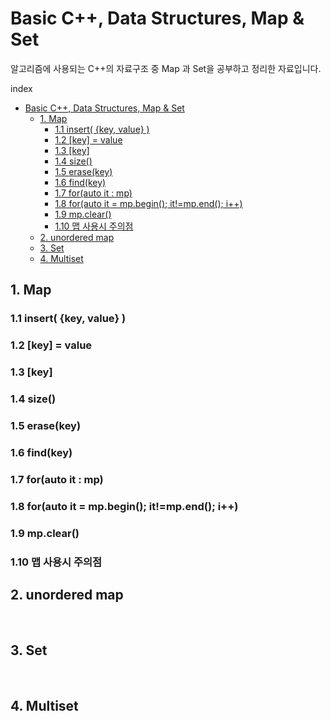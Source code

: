 # Basic C++, Data Structures, Map & Set

   
알고리즘에 사용되는 C++의 자료구조 중 Map 과 Set을 공부하고 정리한 자료입니다.
   

index
- [Basic C++, Data Structures, Map \& Set](#basic-c-data-structures-map--set)
  - [1. Map](#1-map)
    - [1.1 insert( {key, value} )](#11-insert-key-value-)
    - [1.2 \[key\] = value](#12-key--value)
    - [1.3 \[key\]](#13-key)
    - [1.4 size()](#14-size)
    - [1.5 erase(key)](#15-erasekey)
    - [1.6 find(key)](#16-findkey)
    - [1.7 for(auto it : mp)](#17-forauto-it--mp)
    - [1.8 for(auto it = mp.begin(); it!=mp.end(); i++)](#18-forauto-it--mpbegin-itmpend-i)
    - [1.9 mp.clear()](#19-mpclear)
    - [1.10 맵 사용시 주의점](#110-맵-사용시-주의점)
  - [2. unordered map](#2-unordered-map)
  - [3. Set](#3-set)
  - [4. Multiset](#4-multiset)



## 1. Map
### 1.1 insert( {key, value} )
### 1.2 [key] = value
### 1.3 [key]
### 1.4 size()
### 1.5 erase(key)
### 1.6 find(key)
### 1.7 for(auto it : mp)
### 1.8 for(auto it = mp.begin(); it!=mp.end(); i++)
### 1.9 mp.clear()
### 1.10 맵 사용시 주의점

## 2. unordered map


<br>

## 3. Set


<br>

## 4. Multiset



<br>